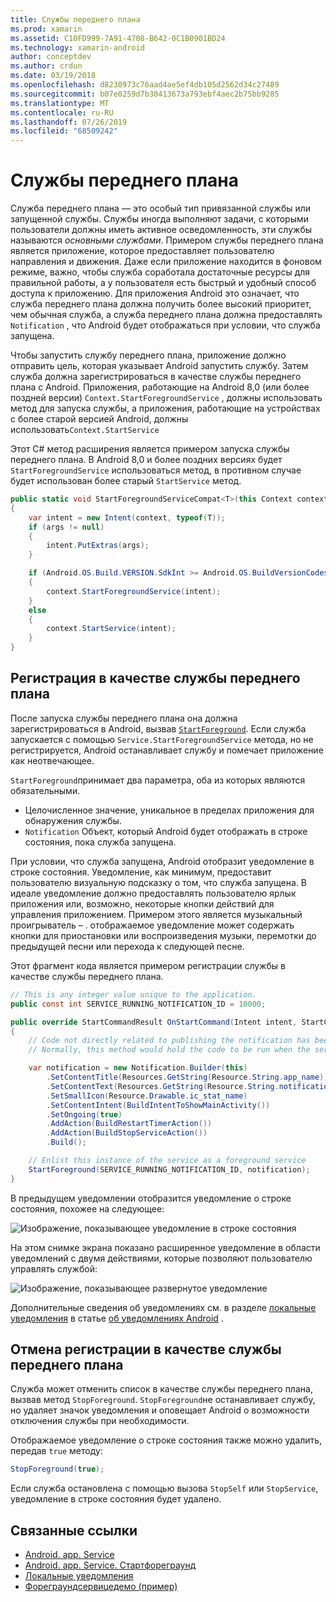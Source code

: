 ```yaml
---
title: Службы переднего плана
ms.prod: xamarin
ms.assetid: C10FD999-7A91-4708-B642-0C1B0901BD24
ms.technology: xamarin-android
author: conceptdev
ms.author: crdun
ms.date: 03/19/2018
ms.openlocfilehash: d8230973c76aad4ae5ef4db105d2562d34c27489
ms.sourcegitcommit: b07e0259d7b30413673a793ebf4aec2b75bb9285
ms.translationtype: MT
ms.contentlocale: ru-RU
ms.lasthandoff: 07/26/2019
ms.locfileid: "68509242"
---
```

# <a name="foreground-services"></a>Службы переднего плана

Служба переднего плана — это особый тип привязанной службы или запущенной службы. Службы иногда выполняют задачи, с которыми пользователи должны иметь активное осведомленность, эти службы называются _основными службами_. Примером службы переднего плана является приложение, которое предоставляет пользователю направления и движения. Даже если приложение находится в фоновом режиме, важно, чтобы служба соработала достаточные ресурсы для правильной работы, а у пользователя есть быстрый и удобный способ доступа к приложению. Для приложения Android это означает, что служба переднего плана должна получить более высокий приоритет, чем обычная служба, а служба переднего плана должна предоставлять `Notification` , что Android будет отображаться при условии, что служба запущена.

Чтобы запустить службу переднего плана, приложение должно отправить цель, которая указывает Android запустить службу. Затем служба должна зарегистрироваться в качестве службы переднего плана с Android. Приложения, работающие на Android 8,0 (или более поздней версии) `Context.StartForegroundService` , должны использовать метод для запуска службы, а приложения, работающие на устройствах с более старой версией Android, должны использовать`Context.StartService`

Этот C# метод расширения является примером запуска службы переднего плана. В Android 8,0 и более поздних версиях будет `StartForegroundService` использоваться метод, в противном случае будет использован более старый `StartService` метод.

```csharp
public static void StartForegroundServiceCompat<T>(this Context context, Bundle args = null) where T : Service
{
    var intent = new Intent(context, typeof(T));
    if (args != null) 
    {
        intent.PutExtras(args);
    }

    if (Android.OS.Build.VERSION.SdkInt >= Android.OS.BuildVersionCodes.O)
    {
        context.StartForegroundService(intent);
    }
    else
    {
        context.StartService(intent);
    }
}
```

## <a name="registering-as-a-foreground-service"></a>Регистрация в качестве службы переднего плана

После запуска службы переднего плана она должна зарегистрироваться в Android, вызвав [`StartForeground`](xref:Android.App.Service.StartForeground*). Если служба запускается с помощью `Service.StartForegroundService` метода, но не регистрируется, Android останавливает службу и помечает приложение как неотвечающее.

`StartForeground`принимает два параметра, оба из которых являются обязательными.

- Целочисленное значение, уникальное в пределах приложения для обнаружения службы.
- `Notification` Объект, который Android будет отображать в строке состояния, пока служба запущена.

При условии, что служба запущена, Android отобразит уведомление в строке состояния. Уведомление, как минимум, предоставит пользователю визуальную подсказку о том, что служба запущена. В идеале уведомление должно предоставлять пользователю ярлык приложения или, возможно, некоторые кнопки действий для управления приложением. Примером этого является музыкальный проигрыватель &ndash; . отображаемое уведомление может содержать кнопки для приостановки или воспроизведения музыки, перемотки до предыдущей песни или перехода к следующей песне. 

Этот фрагмент кода является примером регистрации службы в качестве службы переднего плана.   

```csharp
// This is any integer value unique to the application.
public const int SERVICE_RUNNING_NOTIFICATION_ID = 10000;

public override StartCommandResult OnStartCommand(Intent intent, StartCommandFlags flags, int startId)
{
    // Code not directly related to publishing the notification has been omitted for clarity.
    // Normally, this method would hold the code to be run when the service is started.

    var notification = new Notification.Builder(this)
        .SetContentTitle(Resources.GetString(Resource.String.app_name))
        .SetContentText(Resources.GetString(Resource.String.notification_text))
        .SetSmallIcon(Resource.Drawable.ic_stat_name)
        .SetContentIntent(BuildIntentToShowMainActivity())
        .SetOngoing(true)
        .AddAction(BuildRestartTimerAction())
        .AddAction(BuildStopServiceAction())
        .Build();

    // Enlist this instance of the service as a foreground service
    StartForeground(SERVICE_RUNNING_NOTIFICATION_ID, notification);
}
```

В предыдущем уведомлении отобразится уведомление о строке состояния, похожее на следующее:

![Изображение, показывающее уведомление в строке состояния](foreground-services-images/foreground-services-01.png "Изображение, показывающее уведомление в строке состояния")

На этом снимке экрана показано расширенное уведомление в области уведомлений с двумя действиями, которые позволяют пользователю управлять службой:

![Изображение, показывающее развернутое уведомление](foreground-services-images/foreground-services-02.png "Изображение, показывающее развернутое уведомление.")

Дополнительные сведения об уведомлениях см. в разделе [локальные уведомления](~/android/app-fundamentals/notifications/local-notifications.md) в статье [об уведомлениях Android](~/android/app-fundamentals/notifications/index.md) .

## <a name="unregistering-as-a-foreground-service"></a>Отмена регистрации в качестве службы переднего плана

Служба может отменить список в качестве службы переднего плана, вызвав метод `StopForeground`. `StopForeground`не останавливает службу, но удаляет значок уведомления и оповещает Android о возможности отключения службы при необходимости.

Отображаемое уведомление о строке состояния также можно удалить, передав `true` методу: 

```csharp
StopForeground(true);
```

Если служба остановлена с помощью вызова `StopSelf` или `StopService`, уведомление в строке состояния будет удалено.

## <a name="related-links"></a>Связанные ссылки

- [Android. app. Service](xref:Android.App.Service)
- [Android. app. Service. Стартфореграунд](xref:Android.App.Service.StartForeground*)
- [Локальные уведомления](~/android/app-fundamentals/notifications/local-notifications.md)
- [Фореграундсервицедемо (пример)](https://developer.xamarin.com/samples/monodroid/ApplicationFundamentals/ServiceSamples/ForegroundServiceDemo/)
